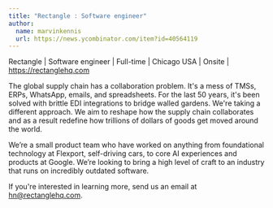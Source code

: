 ```yaml
---
title: "Rectangle : Software engineer"
author:
  name: marvinkennis
  url: https://news.ycombinator.com/item?id=40564119
---
```

Rectangle | Software engineer | Full-time | Chicago USA | Onsite | <a href="https:&#x2F;&#x2F;rectanglehq.com" rel="nofollow">https:&#x2F;&#x2F;rectanglehq.com</a>

The global supply chain has a collaboration problem. It&#x27;s a mess of TMSs, ERPs, WhatsApp, emails, and spreadsheets. For the last 50 years, it&#x27;s been solved with brittle EDI integrations to bridge walled gardens. We&#x27;re taking a different approach. We aim to reshape how the supply chain collaborates and as a result redefine how trillions of dollars of goods get moved around the world.

We’re a small product team who have worked on anything from foundational technology at Flexport, self-driving cars, to core AI experiences and products at Google. We’re looking to bring a high level of craft to an industry that runs on incredibly outdated software.

If you&#x27;re interested in learning more, send us an email at hn@rectanglehq.com.
